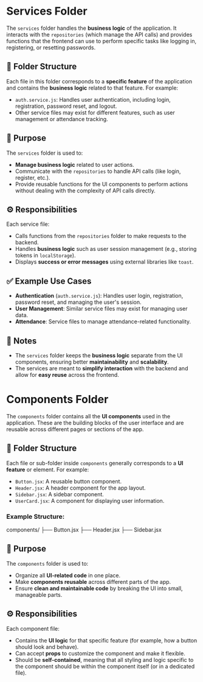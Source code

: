 # Services Folder

The `services` folder handles the **business logic** of the application. It interacts with the `repositories` (which manage the API calls) and provides functions that the frontend can use to perform specific tasks like logging in, registering, or resetting passwords.

## 📁 Folder Structure

Each file in this folder corresponds to a **specific feature** of the application and contains the **business logic** related to that feature. For example:

- `auth.service.js`: Handles user authentication, including login, registration, password reset, and logout.
- Other service files may exist for different features, such as user management or attendance tracking.

## 🎯 Purpose

The `services` folder is used to:
- **Manage business logic** related to user actions.
- Communicate with the `repositories` to handle API calls (like login, register, etc.).
- Provide reusable functions for the UI components to perform actions without dealing with the complexity of API calls directly.

## ⚙️ Responsibilities

Each service file:
- Calls functions from the `repositories` folder to make requests to the backend.
- Handles **business logic** such as user session management (e.g., storing tokens in `localStorage`).
- Displays **success or error messages** using external libraries like `toast`.

## ✅ Example Use Cases

- **Authentication** (`auth.service.js`): Handles user login, registration, password reset, and managing the user's session.
- **User Management**: Similar service files may exist for managing user data.
- **Attendance**: Service files to manage attendance-related functionality.

## 📝 Notes

- The `services` folder keeps the **business logic** separate from the UI components, ensuring better **maintainability** and **scalability**.
- The services are meant to **simplify interaction** with the backend and allow for **easy reuse** across the frontend.
# Components Folder

The `components` folder contains all the **UI components** used in the application. These are the building blocks of the user interface and are reusable across different pages or sections of the app.

## 📁 Folder Structure

Each file or sub-folder inside `components` generally corresponds to a **UI feature** or element. For example:

- `Button.jsx`: A reusable button component.
- `Header.jsx`: A header component for the app layout.
- `Sidebar.jsx`: A sidebar component.
- `UserCard.jsx`: A component for displaying user information.

### Example Structure:
components/
├── Button.jsx
├── Header.jsx
├── Sidebar.jsx


## 🎯 Purpose

The `components` folder is used to:
- Organize all **UI-related code** in one place.
- Make **components reusable** across different parts of the app.
- Ensure **clean and maintainable code** by breaking the UI into small, manageable parts.

## ⚙️ Responsibilities

Each component file:
- Contains the **UI logic** for that specific feature (for example, how a button should look and behave).
- Can accept **props** to customize the component and make it flexible.
- Should be **self-contained**, meaning that all styling and logic specific to the component should be within the component itself (or in a dedicated file).
